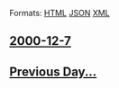 
Formats: [HTML](2000/12/7/index.html)  [JSON](2000/12/7/index.json)  [XML](2000/12/7/index.xml)  

## [2000-12-7](/news/2000/12/7/index.md)

## [Previous Day...](/news/2000/12/6/index.md)

